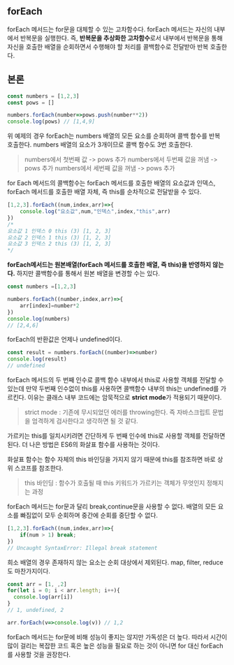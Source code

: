 ## forEach

forEach 메서드는 for문을 대체할 수 있는 고차함수다.
forEach 메서드는 자신의 내부에서 반복문을 실행한다. 즉, **반복문을 추상화한 고차함수**로서 내부에서 반복문을 통해 자신을 호출한 배열을 순회하면서 수행해야 할 처리를 콜백함수로 전달받아 반복 호출한다. 

## 본론

```js
const numbers = [1,2,3]
const pows = []

numbers.forEach(number=>pows.push(number**2))
console.log(pows) // [1,4,9]
```

위 예제의 경우 forEach는 numbers 배열의 모든 요소를 순회하며 콜백 함수를 반복 호출한다.
numbers 배열의 요소가 3개이므로 콜백 함수도 3번 호출한다. 

> numbers에서 첫번째 값 -> pows 추가
numbers에서 두번째 값을 꺼냄 -> pows 추가
numbers에서 세번째 값을 꺼냄 -> pows 추가 


for Each 메서드의 콜백함수는 forEach 메서드를 호출한 배열의 요소값과 인덱스, forEach 메서드를 호출한 배열 자체, 즉 this를 순차적으로 전달받을 수 있다. 

```js
[1,2,3].forEach((num,index,arr)=>{
    console.log("요소값",num,"인덱스",index,"this",arr)
})
/* 
요소값 1 인덱스 0 this (3) [1, 2, 3]
요소값 2 인덱스 1 this (3) [1, 2, 3]
요소값 3 인덱스 2 this (3) [1, 2, 3]
*/
```

**forEach메서드는 원본배열(forEach 메서드를 호출한 배열, 즉 this)을 반영하지 않는다.**
하지만 콜백함수를 통해서 원본 배열을 변경할 수는 있다. 

```js
const numbers =[1,2,3]

numbers.forEach((number,index,arr)=>{
    arr[index]=number*2
})
console.log(numbers)
// [2,4,6]
```

forEach의 반환값은 언제나 undefined이다.

```js
const result = numbers.forEach((number)=>number)
console.log(result)
// undefined
```

forEach 메서드의 두 번째 인수로 콜백 함수 내부에서 this로 사용할 객체를 전달할 수 있는데 만약 두번째 인수없이 this를 사용하면 콜백함수 내부의 this는 undefined를 가르킨다.
이유는 클래스 내부 코드에는 암묵적으로 **strict mode**가 적용되기 때문이다.

> strict mode : 기존에 무시되었던 에러를 throwing한다. 즉 자바스크립트 문법을 엄격하게 검사한다고 생각하면 될 것 같다. 

가르키는 this를 일치시키려면 간단하게 두 번째 인수에 this로 사용할 객체를 전달하면 된다.
더 나은 방법은 ES6의 화살표 함수를 사용하는 것이다. 

화살표 함수는 함수 자체의 this 바인딩을 가지지 않기 때문에 this를 참조하면 바로 상위 스코프를 참조한다. 

> this 바인딩 : 함수가 호출될 때 this 키워드가 가르키는 객체가 무엇인지 정해지는 과정

forEach 메서드는 for문과 달리 break,continue문을 사용할 수 없다. 
배열의 모든 요소를 빠짐없이 모두 순회하며 중간에 순회를 중단할 수 없다. 

```js
[1,2,3].forEach((num,index,arr)=>{
    if(num > 1) break;
})
// Uncaught SyntaxError: Illegal break statement
```

희소 배열의 경우 존재하지 않는 요소는 순회 대상에서 제외된다. 
map, filter, reduce도 마찬가지이다. 

```js
const arr = [1, ,2]
for(let i = 0; i < arr.length; i++){
  console.log(arr[i])
}
// 1, undefined, 2
```

```js
arr.forEach(v=>console.log(v)) // 1,2
```

forEach 메서드는 for문에 비해 성능이 좋지는 않지만 가독성은 더 높다. 
따라서 시간이 많이 걸리는 복잡한 코드 혹은 높은 성능을 필요로 하는 것이 아니면 for 대신 forEach를 사용할 것을 권장한다. 











